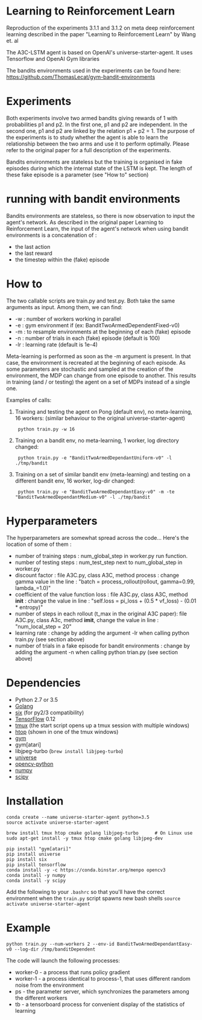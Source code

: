 # Learning to Reinforcement Learn

Reproduction of the experiments 3.1.1 and 3.1.2 on meta deep reinforcement learning described in the paper "Learning to Reinforcement Learn" by Wang et. al

The A3C-LSTM agent is based on OpenAI's universe-starter-agent. It uses Tensorflow and OpenAI Gym libraries

The bandits environments used in the experiments can be found here:
https://github.com/ThomasLecat/gym-bandit-environments

# Experiments

Both experiments involve two armed bandits giving rewards of 1 with probabilities p1 and p2. In the first one, p1 and p2 are independent. In the second one, p1 and p2 are linked by the relation p1 + p2 = 1. The purpose of the experiments is to study whether the agent is able to learn the relationship between the two arms and use it to perform optimally. Please refer to the original paper for a full description of the experiments.

Bandits environments are stateless but the training is organised in fake episodes during which the internal state of the LSTM is kept. The length of these fake episode is a parameter (see "How to" section)

# running with bandit environments

Bandits environments are stateless, so there is now observation to input the agent's network. As described in the original paper Learning to Reinforcement Learn, the input of the agent's network when using bandit environments is a concatenation of :
* the last action
* the last reward
* the timestep within the (fake) episode

# How to

The two callable scripts are train.py and test.py.
Both take the same arguments as input. Among them, we can find:

* -w : number of workers working in parallel
* -e : gym environment if (ex: BanditTwoArmedDependentFixed-v0)
* -m : to resample environments at the beginning of each (fake) episode
* -n : number of trials in each (fake) episode (default is 100)
* -lr : learning rate (default is 1e-4)

Meta-learning is performed as soon as the -m argument is present. In that case, the environment is recreated at the beginning of each episode. As some parameters are stochastic and sampled at the creation of the environment, the MDP can change from one episode to another. This results in training (and / or testing) the agent on a set of MDPs instead of a single one.

Examples of calls:

1. Training and testing the agent on Pong (default env), no meta-learning, 16 workers: (similar behaviour to the original universe-starter-agent)

		python train.py -w 16

2. Training on a bandit env, no meta-learning, 1 worker, log directory changed:

		python train.py -e "BanditTwoArmedDependantUniform-v0" -l ./tmp/bandit

3. Training on a set of similar bandit env (meta-learning) and testing on a different bandit env, 16 worker, log-dir changed:

		python train.py -e "BanditTwoArmedDependantEasy-v0" -m -te "BanditTwoArmedDependantMedium-v0" -l ./tmp/bandit

# Hyperparameters

The hyperparameters are somewhat spread across the code... Here's the location of some of them :
* number of training steps : num_global_step in worker.py run function.
* number of testing steps : num_test_step next to num_global_step in worker.py
* discount factor : file A3C.py, class A3C, method process : change gamma value in the line : "batch = process_rollout(rollout, gamma=0.99, lambda_=1.0)"
* coefficient of the value function loss : file A3C.py, class A3C, method __init__ : change the value in line : "self.loss = pi_loss + (0.5 * vf_loss) - (0.01 * entropy)"
* number of steps in each rollout (t_max in the original A3C paper): file A3C.py, class A3c, method __imit__, change the value in line : "num_local_step = 20"
* learning rate : change by adding the argument -lr <value> when calling python train.py (see section above)
* number of trials in a fake episode for bandit environments : change by adding the argument -n <value> when calling python trian.py (see section above)

# Dependencies

* Python 2.7 or 3.5
* [Golang](https://golang.org/doc/install)
* [six](https://pypi.python.org/pypi/six) (for py2/3 compatibility)
* [TensorFlow](https://www.tensorflow.org/) 0.12
* [tmux](https://tmux.github.io/) (the start script opens up a tmux session with multiple windows)
* [htop](https://hisham.hm/htop/) (shown in one of the tmux windows)
* [gym](https://pypi.python.org/pypi/gym)
* gym[atari]
* libjpeg-turbo (`brew install libjpeg-turbo`)
* [universe](https://pypi.python.org/pypi/universe)
* [opencv-python](https://pypi.python.org/pypi/opencv-python)
* [numpy](https://pypi.python.org/pypi/numpy)
* [scipy](https://pypi.python.org/pypi/scipy)

# Installation

```
conda create --name universe-starter-agent python=3.5
source activate universe-starter-agent

brew install tmux htop cmake golang libjpeg-turbo      # On Linux use sudo apt-get install -y tmux htop cmake golang libjpeg-dev

pip install "gym[atari]"
pip install universe
pip install six
pip install tensorflow
conda install -y -c https://conda.binstar.org/menpo opencv3
conda install -y numpy
conda install -y scipy
```


Add the following to your `.bashrc` so that you'll have the correct environment when the `train.py` script spawns new bash shells
```source activate universe-starter-agent```

# Example

`python train.py --num-workers 2 --env-id BanditTwoArmedDependantEasy-v0 --log-dir /tmp/banditDependent`

The code will launch the following processes:
* worker-0 - a process that runs policy gradient
* worker-1 - a process identical to process-1, that uses different random noise from the environment
* ps - the parameter server, which synchronizes the parameters among the different workers
* tb - a tensorboard process for convenient display of the statistics of learning
